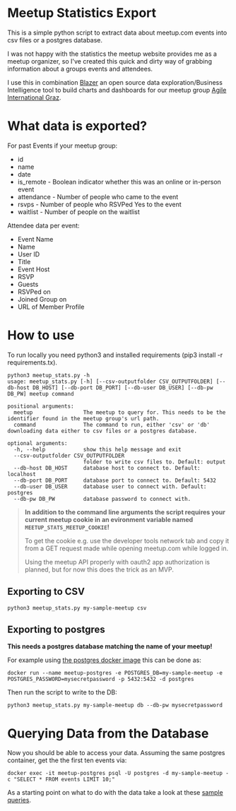 # Meetup Statistics Export

This is a simple python script to extract data about meetup.com events into csv files or a postgres database.

I was not happy with the statistics the meetup website provides me as a meetup organizer, so I've created this quick and dirty way of grabbing information about a groups events and attendees. 

I use this in combination [Blazer](https://github.com/ankane/blazer) an open source data exploration/Business Intelligence tool to build charts and dashboards for our meetup group [Agile International Graz](https://www.meetup.com/agile-international-graz/).

# What data is exported?

For past Events if your meetup group: 
* id
* name
* date
* is_remote - Boolean indicator whether this was an online or in-person event
* attendance - Number of people who came to the event
* rsvps - Number of people who RSVPed Yes to the event
* waitlist - Number of people on the waitlist

Attendee data per event: 
* Event Name
* Name
* User ID
* Title
* Event Host 
* RSVP
* Guests
* RSVPed on
* Joined Group on
* URL of Member Profile

# How to use

To run locally you need python3 and installed requirements (pip3 install -r requirements.tx).

```shell
python3 meetup_stats.py -h
usage: meetup_stats.py [-h] [--csv-outputfolder CSV_OUTPUTFOLDER] [--db-host DB_HOST] [--db-port DB_PORT] [--db-user DB_USER] [--db-pw DB_PW] meetup command

positional arguments:
  meetup                The meetup to query for. This needs to be the identifier found in the meetup group's url path.
  command               The command to run, either 'csv' or 'db' downloading data either to csv files or a postgres database.

optional arguments:
  -h, --help            show this help message and exit
  --csv-outputfolder CSV_OUTPUTFOLDER
                        folder to write csv files to. Default: output
  --db-host DB_HOST     database host to connect to. Default: localhost
  --db-port DB_PORT     database port to connect to. Default: 5432
  --db-user DB_USER     database user to connect with. Default: postgres
  --db-pw DB_PW         database password to connect with.
```

> **In addition to the command line arguments the script requires your current meetup cookie in an evironment variable named `MEETUP_STATS_MEETUP_COOKIE`!**
> 
> To get the cookie e.g. use the developer tools network tab and copy it from a GET request made while opening meetup.com while logged in.
> 
> Using the meetup API properly with oauth2 app authorization is planned, but for now this does the trick as an MVP.

## Exporting to CSV

```shell
python3 meetup_stats.py my-sample-meetup csv
```

## Exporting to postgres

**This needs a postgres database matching the name of your meetup!**

For example using [the postgres docker image](https://hub.docker.com/_/postgres) this can be done as: 
```shell
docker run --name meetup-postgres -e POSTGRES_DB=my-sample-meetup -e POSTGRES_PASSWORD=mysecretpassword -p 5432:5432 -d postgres
```

Then run the script to write to the DB:
```shell
python3 meetup_stats.py my-sample-meetup db --db-pw mysecretpassword
```

# Querying Data from the Database

Now you should be able to access your data. 
Assuming the same postgres container, get the the first ten events via:

```shell
docker exec -it meetup-postgres psql -U postgres -d my-sample-meetup -c "SELECT * FROM events LIMIT 10;"
```

As a starting point on what to do with the data take a look at these [sample queries](./sample_queries.md).